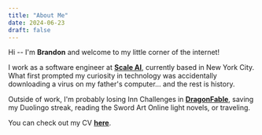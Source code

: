 ```yaml
---
title: "About Me"
date: 2024-06-23
draft: false
---
```


Hi -- I'm **Brandon** and welcome to my little corner of the internet!

I work as a software engineer at **[Scale AI](https://www.scale.com)**, currently based in New York City. What first prompted my curiosity in technology was accidentally downloading a virus on my father's computer... and the rest is history.

<!--
Throughout college and now, my location has changed roughly every season:

* #### 🗽 (Soon) In NYC, I'll be moving to the Long Island City neighborhood in Queens.
* #### 👨‍💻 In SF, I might've been riding my scooter around the Embarcadero and SoMa.
* #### 🌴 In LA, I might've been practicing driving, napping, or enjoying a meal back at home.
* #### 🇨🇭 In Zürich, I might've been doing compilers homework in the ETH Polyterrasse or meeting up with friends.
* #### 🦞 In Boston, I might've been studying brainteasers to prepare for interviews, or reading books during the wee hours of the morning in the library.
* #### ✨ In Pittsburgh, I might've been hoarding sparkling water from the fridge at <u>[Duolingo](https://duolingo.com)</u>.
* #### 🇸🇬 In Singapore, I might've been struggling to understand Real Analysis proofs, or grabbing a smoothie from a hawker stall.
-->

Outside of work, I'm probably losing Inn Challenges in [**DragonFable**](https://dragonfable.com), saving my Duolingo streak, reading the Sword Art Online light novels, or traveling.

You can check out my CV [**here**](https://drive.google.com/file/d/1VVj5t5a433gg2VThEKQqnLBPiqIumrXK/view?usp=sharing).